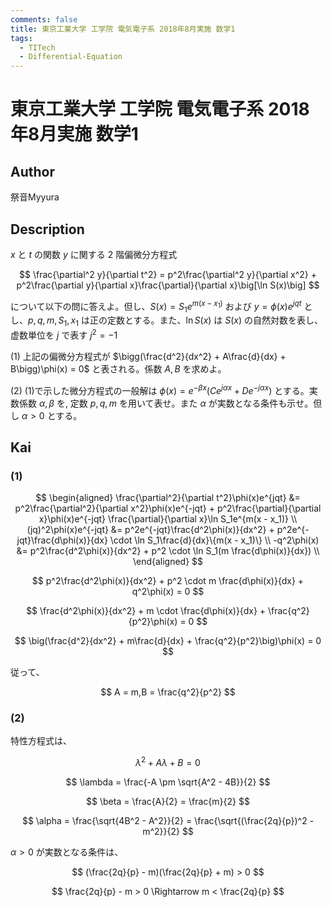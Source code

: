 ```yaml
---
comments: false
title: 東京工業大学 工学院 電気電子系 2018年8月実施 数学1
tags:
  - TITech
  - Differential-Equation
---
```

# 東京工業大学 工学院 電気電子系 2018年8月実施 数学1

## **Author**
祭音Myyura

## **Description**
$x$ と $t$ の関数 $y$ に関する $2$ 階偏微分方程式

$$
\frac{\partial^2 y}{\partial t^2} = p^2\frac{\partial^2 y}{\partial x^2} + p^2\frac{\partial y}{\partial x}\frac{\partial}{\partial x}\big[\ln S(x)\big]
$$

について以下の問に答えよ。但し、$S(x) = S_1e^{m(x - x_1)}$ および $y = \phi(x)e^{jqt}$ とし、$p,q,m,S_1,x_1$ は正の定数とする。また、$\ln S(x)$ は $S(x)$ の自然対数を表し、虚数単位を $j$ で表す $j^2 = -1$

(1) 上記の偏微分方程式が $\bigg(\frac{d^2}{dx^2} + A\frac{d}{dx} + B\bigg)\phi(x) = 0$ と表される。係数 $A,B$ を求めよ。

(2) (1)で示した微分方程式の一般解は $\phi(x) = e^{-\beta x}\big(Ce^{j\alpha x} + De^{-j\alpha x}\big)$ とする。実数係数 $\alpha,\beta$ を, 定数 $p,q,m$ を用いて表せ。また $\alpha$ が実数となる条件も示せ。但し $\alpha > 0$ とする。

## **Kai** 
### (1)

$$
\begin{aligned}
\frac{\partial^2}{\partial t^2}\phi(x)e^{jqt} &= p^2\frac{\partial^2}{\partial x^2}\phi(x)e^{-jqt} + p^2\frac{\partial}{\partial x}\phi(x)e^{-jqt} \frac{\partial}{\partial x}\ln S_1e^{m(x - x_1)} \\
(jq)^2\phi(x)e^{-jqt} &= p^2e^{-jqt}\frac{d^2\phi(x)}{dx^2} + p^2e^{-jqt}\frac{d\phi(x)}{dx} \cdot \ln S_1\frac{d}{dx}\{m(x - x_1)\} \\
-q^2\phi(x) &= p^2\frac{d^2\phi(x)}{dx^2} + p^2 \cdot \ln S_1(m \frac{d\phi(x)}{dx}) \\
\end{aligned}
$$

$$
p^2\frac{d^2\phi(x)}{dx^2} + p^2 \cdot m \frac{d\phi(x)}{dx} + q^2\phi(x) = 0
$$

$$
\frac{d^2\phi(x)}{dx^2} + m \cdot \frac{d\phi(x)}{dx} + \frac{q^2}{p^2}\phi(x) = 0
$$

$$
\big(\frac{d^2}{dx^2} + m\frac{d}{dx} + \frac{q^2}{p^2}\big)\phi(x) = 0
$$

従って、

$$
A = m,B = \frac{q^2}{p^2}
$$

### (2)
特性方程式は、

$$
\lambda^2 + A\lambda + B = 0
$$

$$
\lambda = \frac{-A \pm \sqrt{A^2 - 4B}}{2}
$$

$$
\beta = \frac{A}{2} = \frac{m}{2}
$$

$$
\alpha = \frac{\sqrt{4B^2 - A^2}}{2} = \frac{\sqrt{(\frac{2q}{p})^2 - m^2}}{2}
$$

$\alpha > 0$ が実数となる条件は、

$$
(\frac{2q}{p} - m)(\frac{2q}{p} + m) > 0
$$

$$
\frac{2q}{p} - m > 0 \Rightarrow m < \frac{2q}{p}
$$

